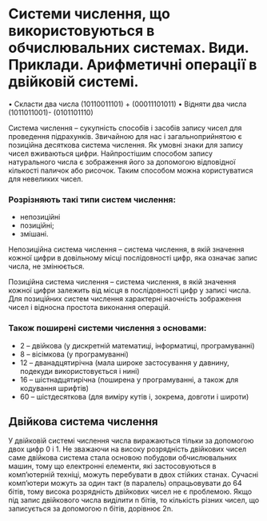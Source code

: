 # Системи числення, що використовуються в обчислювальних системах. Види. Приклади. Арифметичні операції в двійковій системі.
• Скласти два числа (10110011101) + (00011101011)
• Відняти два числа (1011011001)- (0101101110)

Система числення – сукупність способів і засобів запису чисел для проведення підрахунків. Звичайною для нас і загальноприйнятою є позиційна десяткова система числення. Як умовні знаки для запису чисел вживаються цифри.
Найпростішим способом запису натурального числа є зображення його за допомогою відповідної кількості паличок або рисочок. Таким способом можна користуватися для невеликих чисел.
### Розрізняють такі типи систем числення:
- непозиційні
- позиційні;
- змішані.

Непозиційна система числення – система числення, в якій значення кожної цифри в довільному місці послідовності цифр, яка означає запис числа, не змінюється.

Позиційна система числення – система числення, в якій значення кожної цифри залежить від місця в послідовності цифр у записі числа. Для позиційних систем числення характерні наочність зображення чисел і відносна простота виконання операцій.

### Також поширені системи числення з основами:
- 2 – двійкова (у дискретній математиці, інформатиці, програмуванні)
- 8 – вісімкова (у програмуванні)
- 12 – дванадцятирічна (мала широке застосування у давнину, подекуди використовується і нині)
- 16 –  шістнадцятирічна (поширена у програмуванні, а також для кодування шрифтів)
- 60 –  шістдесяткова (для виміру кутів і, зокрема, довготи і широти)

## Двійкова система числення
У двійковій системі числення числа виражаються тільки за допо­могою двох цифр 0 і 1. Не зважаючи на високу розряд­ність двійкових чисел саме двійкова система стала основою побудови обчис­лю­вальних машин, тому що електронні елементи, які застосо­ву­ються в комп’ютерній техніці, можуть перебувати в двох стійких станах. Сучасні комп’ютери можуть за один такт (в паралель) опрацьовувати до 64 бітів, тому висока розрядність двійкових чисел не є проблемою.
Якщо під запис двійкового числа виділити n бітів, то кількість різних чисел, що записується за допомогою n бітів, дорівнює 2n.
